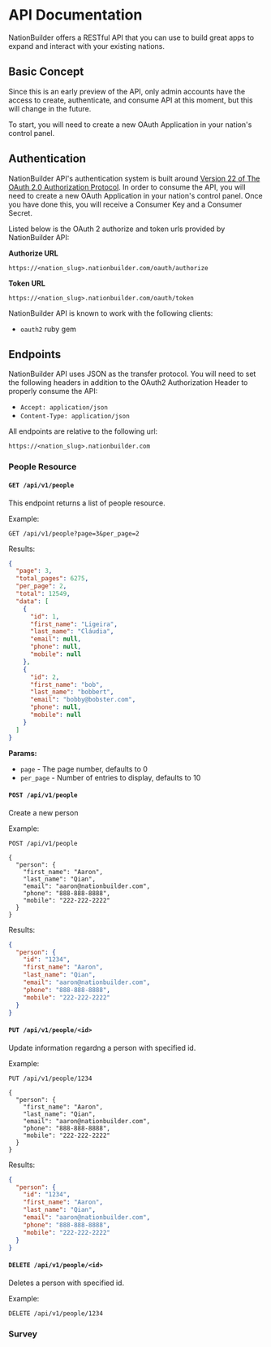 # API Documentation

NationBuilder offers a RESTful API that you can use to build great apps to
expand and interact with your existing nations.


## Basic Concept

Since this is an early preview of the API, only admin accounts have the
access to create, authenticate, and consume API at this moment, but this will
change in the future.

To start, you will need to create a new OAuth Application in your nation's control panel.


## Authentication

NationBuilder API's authentication system is built around
[Version 22 of The OAuth 2.0 Authorization Protocol](http://tools.ietf.org/html/draft-ietf-oauth-v2-22).
In order to consume the API, you will need to create a new OAuth Application in your nation's control
panel. Once you have done this, you will receive a Consumer Key and a Consumer Secret.

Listed below is the OAuth 2 authorize and token urls provided by NationBuilder API:

**Authorize URL**

```
https://<nation_slug>.nationbuilder.com/oauth/authorize
```

**Token URL**

```
https://<nation_slug>.nationbuilder.com/oauth/token
```

NationBuilder API is known to work with the following clients:

* `oauth2` ruby gem



## Endpoints

NationBuilder API uses JSON as the transfer protocol. You will need to set the
following headers in addition to the OAuth2 Authorization Header to properly consume the API:

* `Accept: application/json`
* `Content-Type: application/json`

All endpoints are relative to the following url:

`https://<nation_slug>.nationbuilder.com`


### People Resource

#### `GET /api/v1/people`

This endpoint returns a list of people resource.

Example:

```
GET /api/v1/people?page=3&per_page=2
```

Results:

```json
{
  "page": 3,
  "total_pages": 6275,
  "per_page": 2,
  "total": 12549,
  "data": [
    {
      "id": 1,
      "first_name": "Ligeira",
      "last_name": "Cláudia",
      "email": null,
      "phone": null,
      "mobile": null
    },
    {
      "id": 2,
      "first_name": "bob",
      "last_name": "bobbert",
      "email": "bobby@bobster.com",
      "phone": null,
      "mobile": null
    }
  ]
}
```

**Params:**

* `page` - The page number, defaults to 0
* `per_page` - Number of entries to display, defaults to 10


#### `POST /api/v1/people`

Create a new person

Example:

```
POST /api/v1/people

{
  "person": {
    "first_name": "Aaron",
    "last_name": "Qian",
    "email": "aaron@nationbuilder.com",
    "phone": "888-888-8888",
    "mobile": "222-222-2222"
  }
}
```

Results:

```json
{
  "person": {
    "id": "1234",
    "first_name": "Aaron",
    "last_name": "Qian",
    "email": "aaron@nationbuilder.com",
    "phone": "888-888-8888",
    "mobile": "222-222-2222"
  }
}
```

#### `PUT /api/v1/people/<id>`

Update information regardng a person with specified id.

Example:

```
PUT /api/v1/people/1234

{
  "person": {
    "first_name": "Aaron",
    "last_name": "Qian",
    "email": "aaron@nationbuilder.com",
    "phone": "888-888-8888",
    "mobile": "222-222-2222"
  }
}
```

Results:

```json
{
  "person": {
    "id": "1234",
    "first_name": "Aaron",
    "last_name": "Qian",
    "email": "aaron@nationbuilder.com",
    "phone": "888-888-8888",
    "mobile": "222-222-2222"
  }
}
```

#### `DELETE /api/v1/people/<id>`

Deletes a person with specified id.

Example:

```
DELETE /api/v1/people/1234
```

### Survey

